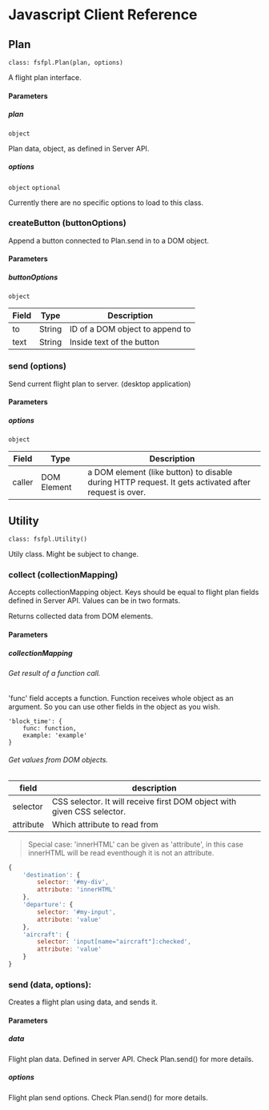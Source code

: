 # Javascript Client Reference

## Plan
`class: fsfpl.Plan(plan, options)`

A flight plan interface.
#### Parameters
##### plan
`object`

Plan data, object, as defined in Server API.

##### options
`object` `optional`

Currently there are no specific options to load to this class.

### createButton (buttonOptions)
Append a button connected to Plan.send in to a DOM object.
#### Parameters
##### buttonOptions

`object`

| Field | Type | Description |
|--|--|--|
| to | String | ID of a DOM object to append to |
| text | String | Inside text of the button |

### send (options)
Send current flight plan to server. (desktop application)

#### Parameters
##### options

`object`

| Field | Type | Description |
|--|--|--|
| caller | DOM Element | a DOM element (like button) to disable during HTTP request. It gets activated after request is over. |


## Utility
`class: fsfpl.Utility()`

Utily class. Might be subject to change.

### collect (collectionMapping)
Accepts collectionMapping object. Keys should be equal to flight plan fields defined in Server API.
Values can be in two formats.

Returns collected data from DOM elements.

#### Parameters
##### collectionMapping
###### Get result of a function call.
'func' field accepts a function. Function receives whole object as an argument. So you can use other fields in the object as you wish.
```
'block_time': {
    func: function,
    example: 'example'
}
```

###### Get values from DOM objects.
| field | description |
|--|--|
| selector | CSS selector. It will receive first DOM object with given CSS selector. |
| attribute | Which attribute to read from |

> Special case: 'innerHTML' can be given as 'attribute', in this case innerHTML will be read eventhough it is not an attribute.

```javascript
{
    'destination': {
        selector: '#my-div',
        attribute: 'innerHTML'
    },
    'departure': {
        selector: '#my-input',
        attribute: 'value'
    },
    'aircraft': {
        selector: 'input[name="aircraft"]:checked',
        attribute: 'value'
    }
}
```

### send (data, options):
Creates a flight plan using data, and sends it.
#### Parameters
##### data
Flight plan data. Defined in server API.
Check Plan.send() for more details.
##### options
Flight plan send options.
Check Plan.send() for more details.